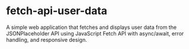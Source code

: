 # fetch-api-user-data
A simple web application that fetches and displays user data from the JSONPlaceholder API using JavaScript Fetch API with async/await, error handling, and responsive design.
